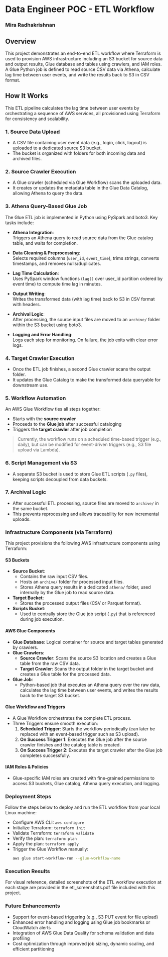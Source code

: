 
# Data Engineer POC - ETL Workflow
### Mira Radhakrishnan

## Overview
This project demonstrates an end-to-end ETL workflow where Terraform is used to provision AWS infrastructure including an S3 bucket for source data and output results, Glue database and tables using crawlers, and IAM roles. A Glue Python job is defined to read source CSV data via Athena, calculate lag time between user events, and write the results back to S3 in CSV format.

## How It Works

This ETL pipeline calculates the lag time between user events by orchestrating a sequence of AWS services, all provisioned using Terraform for consistency and scalability.

### 1. Source Data Upload
- A CSV file containing user event data (e.g., login, click, logout) is uploaded to a dedicated source S3 bucket.
- The bucket is organized with folders for both incoming data and archived files.

### 2. Source Crawler Execution
- A Glue crawler (scheduled via Glue Workflow) scans the uploaded data.
- It creates or updates the metadata table in the Glue Data Catalog, allowing Athena to query the data.

### 3. Athena Query-Based Glue Job
The Glue ETL job is implemented in Python using PySpark and boto3. Key tasks include:

- **Athena Integration**:  
  Triggers an Athena query to read source data from the Glue catalog table, and waits for completion.

- **Data Cleaning & Preprocessing**:  
  Selects required columns (`user_id`, `event_time`), trims strings, converts timestamps, and removes nulls/duplicates.

- **Lag Time Calculation**:  
  Uses PySpark window functions (`lag()` over user_id partition ordered by event time) to compute time lag in minutes.

- **Output Writing**:  
  Writes the transformed data (with lag time) back to S3 in CSV format with headers.

- **Archival Logic**:  
  After processing, the source input files are moved to an `archive/` folder within the S3 bucket using boto3.

- **Logging and Error Handling**:  
  Logs each step for monitoring. On failure, the job exits with clear error logs.

### 4. Target Crawler Execution
- Once the ETL job finishes, a second Glue crawler scans the output folder.
- It updates the Glue Catalog to make the transformed data queryable for downstream use.

### 5. Workflow Automation
An AWS Glue Workflow ties all steps together:

- Starts with the **source crawler**
- Proceeds to the **Glue job** after successful cataloging
- Triggers the **target crawler** after job completion

> Currently, the workflow runs on a scheduled time-based trigger (e.g., daily), but can be modified for event-driven triggers (e.g., S3 file upload via Lambda).

### 6. Script Management via S3
- A separate S3 bucket is used to store Glue ETL scripts (`.py` files), keeping scripts decoupled from data buckets.

### 7. Archival Logic
- After successful ETL processing, source files are moved to `archive/` in the same bucket.
- This prevents reprocessing and allows traceability for new incremental uploads.


### Infrastructure Components (via Terraform)

This project provisions the following AWS infrastructure components using Terraform:

#### S3 Buckets
- **Source Bucket**:
  - Contains the raw input CSV files.
  - Hosts an `archive/` folder for processed input files.
  - Stores Athena query results in a dedicated `athena/` folder, used internally by the Glue job to read source data.
- **Target Bucket**:
  - Stores the processed output files (CSV or Parquet format).
- **Scripts Bucket**:
  - Used to centrally store the Glue job script (`.py`) that is referenced during job execution.

#### AWS Glue Components
- **Glue Database**: Logical container for source and target tables generated by crawlers.
- **Glue Crawlers**:
  - **Source Crawler**: Scans the source S3 location and creates a Glue table from the raw CSV data.
  - **Target Crawler**: Scans the output folder in the target bucket and creates a Glue table for the processed data.
- **Glue Job**:
  - Python-based job that executes an Athena query over the raw data, calculates the lag time between user events, and writes the results back to the target S3 bucket.

#### Glue Workflow and Triggers
- A Glue Workflow orchestrates the complete ETL process.
- Three Triggers ensure smooth execution:
  1. **Scheduled Trigger**: Starts the workflow periodically (can later be replaced with an event-based trigger such as S3 upload).
  2. **On Success Trigger 1**: Executes the Glue job after the source crawler finishes and the catalog table is created.
  3. **On Success Trigger 2**: Executes the target crawler after the Glue job completes successfully.

#### IAM Roles & Policies
- Glue-specific IAM roles are created with fine-grained permissions to access S3 buckets, Glue catalog, Athena query execution, and logging.


### Deployment Steps

Follow the steps below to deploy and run the ETL workflow from your local Linux machine:

- Configure AWS CLI: `aws configure`
- Initialize Terraform: `terraform init`
- Validate Terraform: `terraform validate`
- Verify the plan: `terraform plan`
- Apply the plan: `terraform apply`
- Trigger the Glue Workflow manually:
  ```bash
  aws glue start-workflow-run --glue-workflow-name


### Execution Results
For visual reference, detailed screenshots of the ETL workflow execution at each stage are provided in the etl_screenshots.pdf file included with this project.

### Future Enhancements

- Support for event-based triggering (e.g., S3 PUT event for file upload)
- Enhanced error handling and logging using Glue job bookmarks or CloudWatch alerts
- Integration of AWS Glue Data Quality for schema validation and data profiling
- Cost optimization through improved job sizing, dynamic scaling, and efficient partitioning





